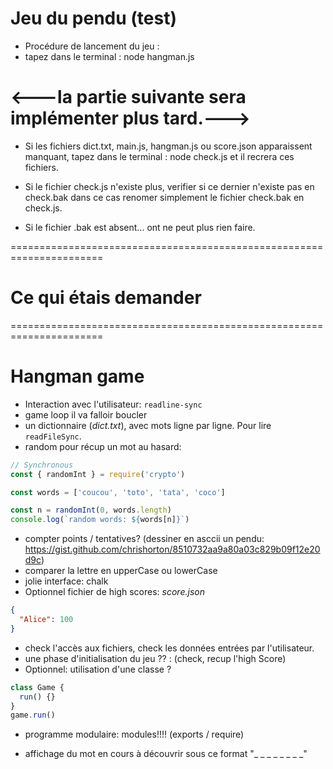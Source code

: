 # Jeu du pendu (test)

- Procédure de lancement du jeu :
- tapez dans le terminal : node hangman.js

# <---la partie suivante sera implémenter plus tard.--->
- Si les fichiers dict.txt, main.js, hangman.js ou score.json apparaissent manquant, tapez dans le terminal : node check.js
et il recrera ces fichiers.

- Si le fichier check.js n'existe plus, verifier si ce dernier n'existe pas en check.bak
dans ce cas renomer simplement le fichier check.bak en check.js.
- Si le fichier .bak est absent... ont ne peut plus rien faire.

======================================================================

# Ce qui étais demander

======================================================================
# Hangman game

- Interaction avec l'utilisateur: `readline-sync`
- game loop il va falloir boucler
- un dictionnaire (_dict.txt_), avec mots ligne par ligne. Pour lire `readFileSync`.
- random pour récup un mot au hasard:

```js
// Synchronous
const { randomInt } = require('crypto')

const words = ['coucou', 'toto', 'tata', 'coco']

const n = randomInt(0, words.length)
console.log(`random words: ${words[n]}`)
```

- compter points / tentatives? (dessiner en asccii un pendu: https://gist.github.com/chrishorton/8510732aa9a80a03c829b09f12e20d9c)
- comparer la lettre en upperCase ou lowerCase
- jolie interface: chalk
- Optionnel fichier de high scores:
  _score.json_

```json
{
  "Alice": 100
}
```

- check l'accès aux fichiers, check les données entrées par l'utilisateur.
- une phase d'initialisation du jeu ?? : (check, recup l'high Score)
- Optionnel: utilisation d'une classe ?

```js
class Game {
  run() {}
}
game.run()
```

- programme modulaire: modules!!!! (exports / require)

- affichage du mot en cours à découvrir sous ce format "\_ \_ \_ \_ \_ \_ \_ \_"